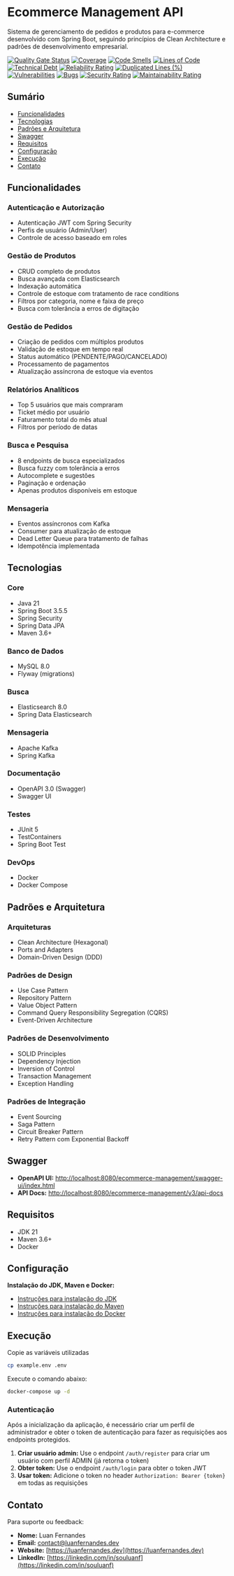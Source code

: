 # Ecommerce Management API

Sistema de gerenciamento de pedidos e produtos para e-commerce desenvolvido com Spring Boot, seguindo princípios de Clean Architecture e padrões de desenvolvimento empresarial.

[![Quality Gate Status](https://sonarcloud.io/api/project_badges/measure?project=souluanf_ecommerce-management-api&metric=alert_status)](https://sonarcloud.io/summary/new_code?id=souluanf_ecommerce-management-api)
[![Coverage](https://sonarcloud.io/api/project_badges/measure?project=souluanf_ecommerce-management-api&metric=coverage)](https://sonarcloud.io/summary/new_code?id=souluanf_ecommerce-management-api)
[![Code Smells](https://sonarcloud.io/api/project_badges/measure?project=souluanf_ecommerce-management-api&metric=code_smells)](https://sonarcloud.io/summary/new_code?id=souluanf_ecommerce-management-api)
[![Lines of Code](https://sonarcloud.io/api/project_badges/measure?project=souluanf_ecommerce-management-api&metric=ncloc)](https://sonarcloud.io/summary/new_code?id=souluanf_ecommerce-management-api)
[![Technical Debt](https://sonarcloud.io/api/project_badges/measure?project=souluanf_ecommerce-management-api&metric=sqale_index)](https://sonarcloud.io/summary/new_code?id=souluanf_ecommerce-management-api)
[![Reliability Rating](https://sonarcloud.io/api/project_badges/measure?project=souluanf_ecommerce-management-api&metric=reliability_rating)](https://sonarcloud.io/summary/new_code?id=souluanf_ecommerce-management-api)
[![Duplicated Lines (%)](https://sonarcloud.io/api/project_badges/measure?project=souluanf_ecommerce-management-api&metric=duplicated_lines_density)](https://sonarcloud.io/summary/new_code?id=souluanf_ecommerce-management-api)
[![Vulnerabilities](https://sonarcloud.io/api/project_badges/measure?project=souluanf_ecommerce-management-api&metric=vulnerabilities)](https://sonarcloud.io/summary/new_code?id=souluanf_ecommerce-management-api)
[![Bugs](https://sonarcloud.io/api/project_badges/measure?project=souluanf_ecommerce-management-api&metric=bugs)](https://sonarcloud.io/summary/new_code?id=souluanf_ecommerce-management-api)
[![Security Rating](https://sonarcloud.io/api/project_badges/measure?project=souluanf_ecommerce-management-api&metric=security_rating)](https://sonarcloud.io/summary/new_code?id=souluanf_ecommerce-management-api)
[![Maintainability Rating](https://sonarcloud.io/api/project_badges/measure?project=souluanf_ecommerce-management-api&metric=sqale_rating)](https://sonarcloud.io/summary/new_code?id=souluanf_golden-raspberry-awards-api)

## Sumário

- [Funcionalidades](#funcionalidades)
- [Tecnologias](#tecnologias)
- [Padrões e Arquitetura](#padrões-e-arquitetura)
- [Swagger](#swagger)
- [Requisitos](#requisitos)
- [Configuração](#configuração)
- [Execução](#execução)
- [Contato](#contato)

## Funcionalidades

### Autenticação e Autorização
- Autenticação JWT com Spring Security
- Perfis de usuário (Admin/User)
- Controle de acesso baseado em roles

### Gestão de Produtos
- CRUD completo de produtos
- Busca avançada com Elasticsearch
- Indexação automática
- Controle de estoque com tratamento de race conditions
- Filtros por categoria, nome e faixa de preço
- Busca com tolerância a erros de digitação

### Gestão de Pedidos
- Criação de pedidos com múltiplos produtos
- Validação de estoque em tempo real
- Status automático (PENDENTE/PAGO/CANCELADO)
- Processamento de pagamentos
- Atualização assíncrona de estoque via eventos

### Relatórios Analíticos
- Top 5 usuários que mais compraram
- Ticket médio por usuário
- Faturamento total do mês atual
- Filtros por período de datas

### Busca e Pesquisa
- 8 endpoints de busca especializados
- Busca fuzzy com tolerância a erros
- Autocomplete e sugestões
- Paginação e ordenação
- Apenas produtos disponíveis em estoque

### Mensageria
- Eventos assíncronos com Kafka
- Consumer para atualização de estoque
- Dead Letter Queue para tratamento de falhas
- Idempotência implementada


## Tecnologias

### Core
- Java 21
- Spring Boot 3.5.5
- Spring Security
- Spring Data JPA
- Maven 3.6+

### Banco de Dados
- MySQL 8.0
- Flyway (migrations)

### Busca
- Elasticsearch 8.0
- Spring Data Elasticsearch

### Mensageria
- Apache Kafka
- Spring Kafka

### Documentação
- OpenAPI 3.0 (Swagger)
- Swagger UI

### Testes
- JUnit 5
- TestContainers
- Spring Boot Test

### DevOps
- Docker
- Docker Compose

## Padrões e Arquitetura

### Arquiteturas
- Clean Architecture (Hexagonal)
- Ports and Adapters
- Domain-Driven Design (DDD)

### Padrões de Design
- Use Case Pattern
- Repository Pattern
- Value Object Pattern
- Command Query Responsibility Segregation (CQRS)
- Event-Driven Architecture

### Padrões de Desenvolvimento
- SOLID Principles
- Dependency Injection
- Inversion of Control
- Transaction Management
- Exception Handling

### Padrões de Integração
- Event Sourcing
- Saga Pattern
- Circuit Breaker Pattern
- Retry Pattern com Exponential Backoff

## Swagger

- **OpenAPI UI:** [http://localhost:8080/ecommerce-management/swagger-ui/index.html](http://localhost:8080/ecommerce-management/swagger-ui/index.html)
- **API Docs:** [http://localhost:8080/ecommerce-management/v3/api-docs](http://localhost:8080/ecommerce-management/v3/api-docs)

## Requisitos

- JDK 21
- Maven 3.6+
- Docker

## Configuração

**Instalação do JDK, Maven e Docker:**

- [Instruções para instalação do JDK](https://docs.oracle.com/en/java/javase/21/install/overview-jdk-installation.html)
- [Instruções para instalação do Maven](https://maven.apache.org/install.html)
- [Instruções para instalação do Docker](https://docs.docker.com/get-docker/)

## Execução

Copie as variáveis utilizadas

```bash
cp example.env .env
```

Execute o comando abaixo:

```bash
docker-compose up -d
```

### Autenticação

Após a inicialização da aplicação, é necessário criar um perfil de administrador e obter o token de autenticação para fazer as requisições aos endpoints protegidos.

1. **Criar usuário admin:** Use o endpoint `/auth/register` para criar um usuário com perfil ADMIN (já retorna o token)
2. **Obter token:** Use o endpoint `/auth/login` para obter o token JWT
3. **Usar token:** Adicione o token no header `Authorization: Bearer {token}` em todas as requisições

## Contato

Para suporte ou feedback:

- **Nome:** Luan Fernandes
- **Email:**  [contact@luanfernandes.dev](mailto:contact@luanfernandes.dev)
- **Website:** [https://luanfernandes.dev](https://luanfernandes.dev)
- **LinkedIn:** [https://linkedin.com/in/souluanf](https://linkedin.com/in/souluanf)